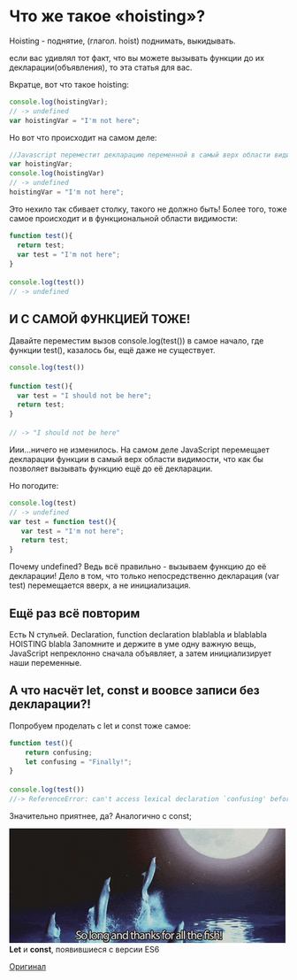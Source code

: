 # Что же такое «hoisting»?
Hoisting - поднятие, (глагол. hoist) поднимать, выкидывать. 

если вас удивлял тот факт, что вы можете вызывать функции до их декларации(объявления), то эта статья для вас.



Вкратце, вот что такое hoisting:

```javascript
console.log(hoistingVar);
// -> undefined
var hoistingVar = "I'm not here";

```

Но вот что происходит на самом деле:

```javascript
//Javascript переместит декларацию переменной в самый верх области видимости.
var hoistingVar;
console.log(hoistingVar)
// -> undefined
hoistingVar = "I'm not here";
```
Это нехило так сбивает столку, такого не должно быть!
Более того, тоже самое происходит и в функциональной области видимости: 

```javascript
function test(){
  return test;
  var test = "I'm not here";
}

console.log(test())
// -> undefined
```

## И С САМОЙ ФУНКЦИЕЙ ТОЖЕ!

Давайте переместим вызов console.log(test()) в самое начало, где функции test(), казалось бы, ещё даже не существует.

```javascript
console.log(test())

function test(){
  var test = "I should not be here";
  return test;
}

// -> "I should not be here"
```

Иии...ничего не изменилось. На самом деле JavaScript перемещает декларации функции в самый верх области видимости, что как бы позволяет вызывать функцию ещё
до её декларации. 


Но погодите: 
```javascript
console.log(test)
// -> undefined
var test = function test(){
   var test = "I'm not here";
   return test;
}
```
Почему undefined? Ведь всё правильно - вызываем функцию до её декларации!
Дело в том, что только непосредственно декларация (var test) перемещается вверх, а не инициализация.


## Ещё раз всё повторим
Есть N стульей. Declaration, function declaration blablabla и blablabla HOISTING blabla
Запомните и держите в уме одну важную вещь, JavaScript непреклонно сначала объявляет, а затем инициализирует наши переменные.


## А что насчёт let, const и воовсе записи без декларации?!

Попробуем проделать с let и const тоже самое:
```javascript
function test(){
    return confusing;
    let confusing = "Finally!";
}

console.log(test())
//-> ReferenceError: can't access lexical declaration `confusing' before         initialization
```
Значительно приятнее, да? Аналогично с const;


![hoisting](4jop4FB.gif)
**Let** и **const**, появившиеся с версии ES6
 
[Оригинал](https://dev.to/genta/what-the-hoisting-5f824jop4FB.gif)
